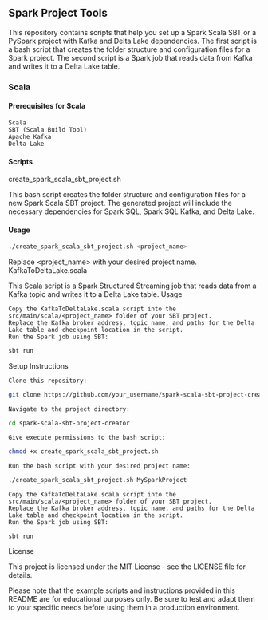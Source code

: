 ## Spark Project Tools

This repository contains scripts that help you set up a Spark Scala SBT or a PySpark project with Kafka and Delta Lake dependencies. The first script is a bash script that creates the folder structure and configuration files for a Spark project. The second script is a Spark job that reads data from Kafka and writes it to a Delta Lake table.

### Scala
#### Prerequisites for Scala

    Scala
    SBT (Scala Build Tool)
    Apache Kafka
    Delta Lake

#### Scripts
create_spark_scala_sbt_project.sh

This bash script creates the folder structure and configuration files for a new Spark Scala SBT project. The generated project will include the necessary dependencies for Spark SQL, Spark SQL Kafka, and Delta Lake.
#### Usage

```bash
./create_spark_scala_sbt_project.sh <project_name>
```
Replace <project_name> with your desired project name.
KafkaToDeltaLake.scala

This Scala script is a Spark Structured Streaming job that reads data from a Kafka topic and writes it to a Delta Lake table.
Usage

    Copy the KafkaToDeltaLake.scala script into the src/main/scala/<project_name> folder of your SBT project.
    Replace the Kafka broker address, topic name, and paths for the Delta Lake table and checkpoint location in the script.
    Run the Spark job using SBT:

```bash
sbt run
```
Setup Instructions

    Clone this repository:

```bash
git clone https://github.com/your_username/spark-scala-sbt-project-creator.git
```
    Navigate to the project directory:

```bash
cd spark-scala-sbt-project-creator
```
    Give execute permissions to the bash script:

```bash
chmod +x create_spark_scala_sbt_project.sh
```
    Run the bash script with your desired project name:

```bash
./create_spark_scala_sbt_project.sh MySparkProject
```
    Copy the KafkaToDeltaLake.scala script into the src/main/scala/<project_name> folder of your SBT project.
    Replace the Kafka broker address, topic name, and paths for the Delta Lake table and checkpoint location in the script.
    Run the Spark job using SBT:

```bash
sbt run
```
License

This project is licensed under the MIT License - see the LICENSE file for details.

Please note that the example scripts and instructions provided in this README are for educational purposes only. Be sure to test and adapt them to your specific needs before using them in a production environment.
